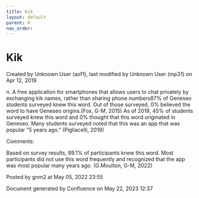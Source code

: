 ```yaml
---
title: Kik
layout: default
parent: K
nav_order:
---
```


# Kik

Created by  Unknown User (aof1), last modified by  Unknown User (mp31) on Apr 12, 2019

n. A free application for smartphones that allows users to chat privately by exchanging kik names, rather than sharing phone numbers87% of Geneseo students surveyed knew this word. Out of those surveyed, 0% believed the word to have Geneseo origins.(Fox, G-M, 2015) As of 2019, 45% of students surveyed knew this word and 0% thought that this word originated in Geneseo. Many students surveyed noted that this was an app that was popular &quot;5 years ago.&quot; (Pigliacelli, 2019)

Comments:

Based on survey results, 89.1% of participants knew this word. Most participants did not use this word frequently and recognized that the app was most popular many years ago. (G.Moulton, G-M, 2022)

Posted by gnm2 at May 05, 2022 23:55

Document generated by Confluence on May 22, 2023 12:37


